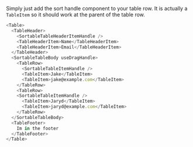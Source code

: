 
Simply just add the sort handle component to your table row.
It is actually a `TableItem` so it should work at the parent of the table row.

```js
<Table>
  <TableHeader>
    <SortableTableHeaderItemHandle />
    <TableHeaderItem>Name</TableHeaderItem>
    <TableHeaderItem>Email</TableHeaderItem>
  </TableHeader>
  <SortableTableBody useDragHandle>
    <TableRow>
      <SortableTableItemHandle />
      <TableItem>Jake</TableItem>
      <TableItem>jake@example.com</TableItem>
    </TableRow>
    <TableRow>
    <SortableTableItemHandle />
      <TableItem>Jaryd</TableItem>
      <TableItem>jaryd@example.com</TableItem>
    </TableRow>
  </SortableTableBody>
  <TableFooter>
    Im in the footer
  </TableFooter>
</Table>
```
